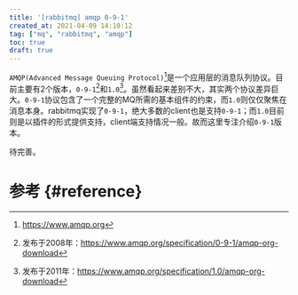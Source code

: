 ```yaml
---
title: '[rabbitmq] amqp 0-9-1'
created_at: 2021-04-09 14:10:12
tag: ["mq", "rabbitmq", "amqp"]
toc: true
draft: true
---
```


`AMQP(Advanced Message Queuing Protocol)`[^amqp]是一个应用层的消息队列协议。目前主要有2个版本，`0-9-1`[^amqp-0-9-1]和`1.0`[^amqp-1.0]。虽然看起来差别不大，其实两个协议差异巨大。`0-9-1`协议包含了一个完整的MQ所需的基本组件的约束，而`1.0`则仅仅聚焦在消息本身。rabbitmq实现了`0-9-1`，绝大多数的client也是支持`0-9-1`；而`1.0`目前则是以插件的形式提供支持，client端支持情况一般。故而这里专注介绍`0-9-1`版本。


待完善。

# 参考 {#reference}

[^amqp]:<https://www.amqp.org>
[^amqp-0-9-1]:发布于2008年：<https://www.amqp.org/specification/0-9-1/amqp-org-download>
[^amqp-1.0]:发布于2011年：<https://www.amqp.org/specification/1.0/amqp-org-download>
